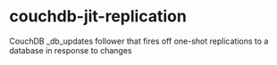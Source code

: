 # couchdb-jit-replication
CouchDB _db_updates follower that fires off one-shot replications to a database in response to changes
